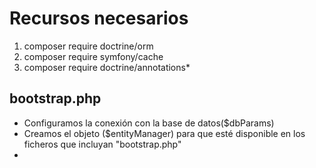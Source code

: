 # Recursos necesarios
1. composer require doctrine/orm
2. composer require symfony/cache
3. composer require doctrine/annotations*

## bootstrap.php
- Configuramos la conexión con la base de datos($dbParams)
- Creamos el objeto ($entityManager) para que esté disponible en los ficheros que incluyan "bootstrap.php"
- 
